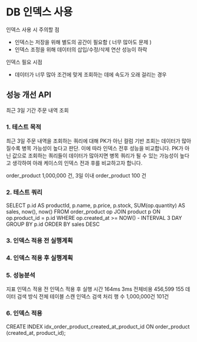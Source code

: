 # DB 인덱스 사용

 인덱스 사용 시 주의할 점
- 인덱스는 저장을 위해 별도의 공간이 필요함 ( 너무 많아도 문제 )
- 인덱스 조정을 위해 데이터의 삽입/수정/삭제 연산 성능이 하락

인덱스 필요 시점

- 데이터가 너무 많아 조건에 맞게 조회하는 데에 속도가 오래 걸리는 경우



## 성능 개선 API
최근 3일 기간 주문 내역 조회

### 1. 테스트 목적

   최근 3일 주문 내역을 조회하는 쿼리에 대해
   PK가 아닌 컬럼 기반 조회는 데이터가 많아질수록 병목 가능성이 높다고 판단.
   이에 따라 인덱스 전후 성능을 비교합니다.
PK가 아닌 값으로 조회하는 쿼리들이 데이터가 많아지면 병목 쿼리가 될 수 있는 가능성이 높다고 생각하여 아래 케이스의 인덱스 전과 후를 비교하고자 합니다.

order_product 1,000,000 건, 3일 이내 order_product 100 건

### 2. 테스트 쿼리
SELECT
p.id AS productId,
p.name,
p.price,
p.stock,
SUM(op.quantity) AS sales,
now(),
now()
FROM order_product op
JOIN product p ON op.product_id = p.id
WHERE op.created_at >= NOW() - INTERVAL 3 DAY
GROUP BY p.id
ORDER BY sales DESC

### 3. 인덱스 적용 전 실행계획
### 4. 인덱스 적용 후 실행계획

### 5. 성능분석
   지표	            인덱스 적용 전	   인덱스 적용 후
   실행 시간	        164ms	           3ms
   전체비용	        456,599	           155
   데이터 검색 방식	전체 테이블 스캔	   인덱스 검색
   처리 행 수	    1,000,000건        101건

### 6. 인덱스 적용 
   CREATE INDEX idx_order_product_created_at_product_id
   ON order_product (created_at, product_id);
